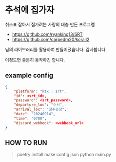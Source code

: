 # 추석에 집가자

취소표 잡아서 집가려는 사람의 대충 만든 프로그램

- https://github.com/ryanking13/SRT
- https://github.com/carpedm20/korail2

님의 라이브러리를 활용하여 만들어졌습니다. 감사합니다.

이정도면 충분히 동작하긴 합니다.

## example config
```json
{
    "platform": "ktx | srt",
    "id": <srt_id>,
    "password": <srt_password>,
    "departure_loc": "수서",
    "arrival_loc": "광주송정",
    "date": "20240914",
    "time": "0700",
    "discord_webhook": <webhook_url>
}
```

## HOW TO RUN
> poetry install
> make config.json
> python main.py

